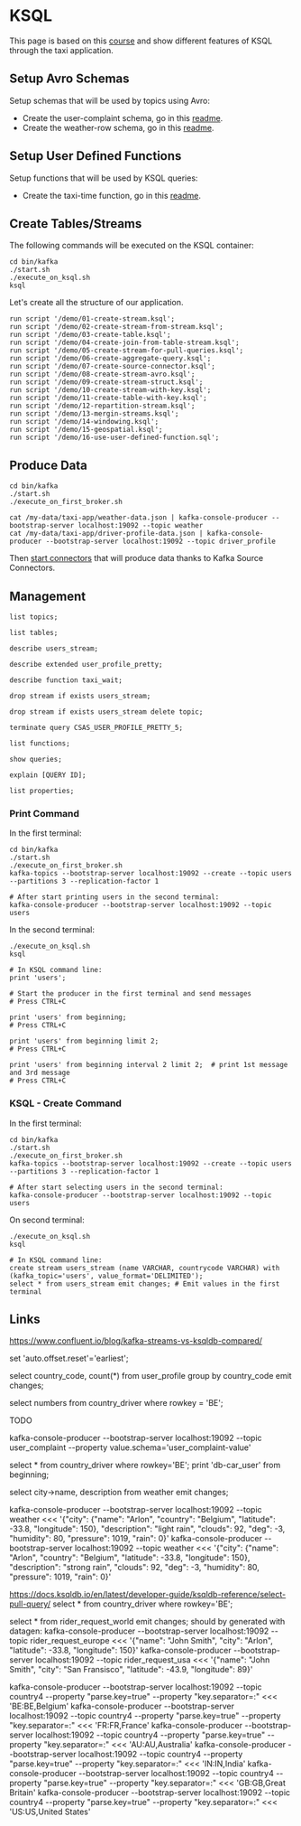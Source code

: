 # KSQL

This page is based on this [course](https://www.udemy.com/course/kafka-ksql/) and show different features of KSQL
through the taxi application.


## Setup Avro Schemas

Setup schemas that will be used by topics using Avro:
- Create the user-complaint schema, go in this [readme](/bin/kafka/volume/schema/user-complaint/README.md).
- Create the weather-row schema, go in this [readme](/bin/kafka/volume/schema/weather-row/README.md).


## Setup User Defined Functions

Setup functions that will be used by KSQL queries:
- Create the taxi-time function, go in this [readme](/readme.md).


## Create Tables/Streams

The following commands will be executed on the KSQL container:

````
cd bin/kafka
./start.sh
./execute_on_ksql.sh
ksql
````

Let's create all the structure of our application.

````
run script '/demo/01-create-stream.ksql';
run script '/demo/02-create-stream-from-stream.ksql';
run script '/demo/03-create-table.ksql';
run script '/demo/04-create-join-from-table-stream.ksql';
run script '/demo/05-create-stream-for-pull-queries.ksql';
run script '/demo/06-create-aggregate-query.ksql';
run script '/demo/07-create-source-connector.ksql';
run script '/demo/08-create-stream-avro.ksql';
run script '/demo/09-create-stream-struct.ksql'; 
run script '/demo/10-create-stream-with-key.ksql';
run script '/demo/11-create-table-with-key.ksql';
run script '/demo/12-repartition-stream.ksql';
run script '/demo/13-mergin-streams.ksql';
run script '/demo/14-windowing.ksql';
run script '/demo/15-geospatial.ksql';
run script '/demo/16-use-user-defined-function.sql';
````


## Produce Data

````
cd bin/kafka
./start.sh
./execute_on_first_broker.sh

cat /my-data/taxi-app/weather-data.json | kafka-console-producer --bootstrap-server localhost:19092 --topic weather
cat /my-data/taxi-app/driver-profile-data.json | kafka-console-producer --bootstrap-server localhost:19092 --topic driver_profile
````

Then [start connectors](../../bin/kafka/volume/connectors-config/taxi-app-datagen-source-distributed/README.md) that will produce data thanks to Kafka Source Connectors.


## Management

````
list topics;

list tables;

describe users_stream;

describe extended user_profile_pretty;

describe function taxi_wait;

drop stream if exists users_stream;

drop stream if exists users_stream delete topic;

terminate query CSAS_USER_PROFILE_PRETTY_5;

list functions;

show queries;

explain [QUERY ID];

list properties;
````


### Print Command

In the first terminal:

````
cd bin/kafka
./start.sh
./execute_on_first_broker.sh
kafka-topics --bootstrap-server localhost:19092 --create --topic users --partitions 3 --replication-factor 1

# After start printing users in the second terminal:
kafka-console-producer --bootstrap-server localhost:19092 --topic users
````

In the second terminal:

````
./execute_on_ksql.sh
ksql

# In KSQL command line:
print 'users';

# Start the producer in the first terminal and send messages
# Press CTRL+C

print 'users' from beginning;
# Press CTRL+C

print 'users' from beginning limit 2;
# Press CTRL+C

print 'users' from beginning interval 2 limit 2;  # print 1st message and 3rd message
# Press CTRL+C
````



### KSQL - Create Command

In the first terminal:

````
cd bin/kafka
./start.sh
./execute_on_first_broker.sh
kafka-topics --bootstrap-server localhost:19092 --create --topic users --partitions 3 --replication-factor 1

# After start selecting users in the second terminal:
kafka-console-producer --bootstrap-server localhost:19092 --topic users
````

On second terminal:

````
./execute_on_ksql.sh
ksql

# In KSQL command line:
create stream users_stream (name VARCHAR, countrycode VARCHAR) with (kafka_topic='users', value_format='DELIMITED');
select * from users_stream emit changes; # Emit values in the first terminal
````

## Links

https://www.confluent.io/blog/kafka-streams-vs-ksqldb-compared/


set 'auto.offset.reset'='earliest';

select country_code, count(*) from user_profile group by country_code emit changes;

select numbers from country_driver where rowkey = 'BE';






TODO








kafka-console-producer --bootstrap-server localhost:19092 --topic user_complaint --property value.schema='user_complaint-value'



select * from country_driver where rowkey='BE';
print 'db-car_user' from beginning;



select city->name, description from weather emit changes;



kafka-console-producer --bootstrap-server localhost:19092 --topic weather  <<< '{"city": {"name": "Arlon", "country": "Belgium", "latitude": -33.8, "longitude": 150}, "description": "light rain", "clouds": 92, "deg": -3, "humidity": 80, "pressure": 1019, "rain": 0}'
kafka-console-producer --bootstrap-server localhost:19092 --topic weather  <<< '{"city": {"name": "Arlon", "country": "Belgium", "latitude": -33.8, "longitude": 150}, "description": "strong rain", "clouds": 92, "deg": -3, "humidity": 80, "pressure": 1019, "rain": 0}'



https://docs.ksqldb.io/en/latest/developer-guide/ksqldb-reference/select-pull-query/
select * from country_driver where rowkey='BE';


select * from rider_request_world emit changes;
should by generated with datagen:
    kafka-console-producer --bootstrap-server localhost:19092 --topic rider_request_europe  <<< '{"name": "John Smith", "city": "Arlon", "latitude": -33.8, "longitude": 150}'
    kafka-console-producer --bootstrap-server localhost:19092 --topic rider_request_usa  <<< '{"name": "John Smith", "city": "San Fransisco", "latitude": -43.9, "longitude": 89}'


kafka-console-producer --bootstrap-server localhost:19092 --topic country4 --property "parse.key=true" --property "key.separator=:" <<< 'BE:BE,Belgium'
kafka-console-producer --bootstrap-server localhost:19092 --topic country4 --property "parse.key=true" --property "key.separator=:" <<< 'FR:FR,France'
kafka-console-producer --bootstrap-server localhost:19092 --topic country4 --property "parse.key=true" --property "key.separator=:" <<< 'AU:AU,Australia'
kafka-console-producer --bootstrap-server localhost:19092 --topic country4 --property "parse.key=true" --property "key.separator=:" <<< 'IN:IN,India'
kafka-console-producer --bootstrap-server localhost:19092 --topic country4 --property "parse.key=true" --property "key.separator=:" <<< 'GB:GB,Great Britain'
kafka-console-producer --bootstrap-server localhost:19092 --topic country4 --property "parse.key=true" --property "key.separator=:" <<< 'US:US,United States'